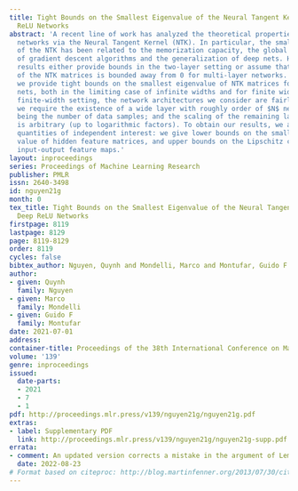 ```yaml
---
title: Tight Bounds on the Smallest Eigenvalue of the Neural Tangent Kernel for Deep
  ReLU Networks
abstract: 'A recent line of work has analyzed the theoretical properties of deep neural
  networks via the Neural Tangent Kernel (NTK). In particular, the smallest eigenvalue
  of the NTK has been related to the memorization capacity, the global convergence
  of gradient descent algorithms and the generalization of deep nets. However, existing
  results either provide bounds in the two-layer setting or assume that the spectrum
  of the NTK matrices is bounded away from 0 for multi-layer networks. In this paper,
  we provide tight bounds on the smallest eigenvalue of NTK matrices for deep ReLU
  nets, both in the limiting case of infinite widths and for finite widths. In the
  finite-width setting, the network architectures we consider are fairly general:
  we require the existence of a wide layer with roughly order of $N$ neurons, $N$
  being the number of data samples; and the scaling of the remaining layer widths
  is arbitrary (up to logarithmic factors). To obtain our results, we analyze various
  quantities of independent interest: we give lower bounds on the smallest singular
  value of hidden feature matrices, and upper bounds on the Lipschitz constant of
  input-output feature maps.'
layout: inproceedings
series: Proceedings of Machine Learning Research
publisher: PMLR
issn: 2640-3498
id: nguyen21g
month: 0
tex_title: Tight Bounds on the Smallest Eigenvalue of the Neural Tangent Kernel for
  Deep ReLU Networks
firstpage: 8119
lastpage: 8129
page: 8119-8129
order: 8119
cycles: false
bibtex_author: Nguyen, Quynh and Mondelli, Marco and Montufar, Guido F
author:
- given: Quynh
  family: Nguyen
- given: Marco
  family: Mondelli
- given: Guido F
  family: Montufar
date: 2021-07-01
address:
container-title: Proceedings of the 38th International Conference on Machine Learning
volume: '139'
genre: inproceedings
issued:
  date-parts:
  - 2021
  - 7
  - 1
pdf: http://proceedings.mlr.press/v139/nguyen21g/nguyen21g.pdf
extras:
- label: Supplementary PDF
  link: http://proceedings.mlr.press/v139/nguyen21g/nguyen21g-supp.pdf
errata: 
- comment: An updated version corrects a mistake in the argument of Lemma 5.4, which also affects Lemma 5.5. These two Lemmas have been edited and the corresponding proofs corrected. All the other results remain untouched.
  date: 2022-08-23
# Format based on citeproc: http://blog.martinfenner.org/2013/07/30/citeproc-yaml-for-bibliographies/
---
```

